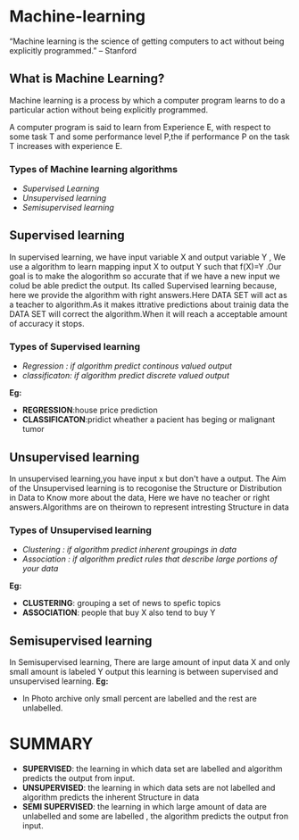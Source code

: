 # Machine-learning
“Machine learning is the science of getting computers to act without being explicitly programmed.” – Stanford
## What is Machine Learning?
Machine learning is a process by which a computer program learns to do a particular action without being explicitly programmed.

A computer program is said to learn from Experience E, with respect to  some task T and some performance level P,the if performance P on the task T increases with experience E.

### Types of Machine learning algorithms
- *Supervised Learning*
- *Unsupervised learning*
- *Semisupervised learning*

## Supervised learning
In supervised learning,
we have input variable X and output variable Y , We use a algorithm to learn mapping input X to output Y such that f(X)=Y
.Our goal is to make the alogorithm so accurate that if we have a new input we colud be able predict the output.
Its called Supervised learning because, here we provide the algorithm with right answers.Here DATA SET will act as a teacher to algorithm.As it makes ittrative predictions about trainig data the DATA SET will correct the algorithm.When it will reach a acceptable amount of accuracy it stops.

### Types of Supervised learning
- *Regression : if algorithm predict continous valued output*
- *classificaton: if algorithm predict discrete valued output*

**Eg:**
- **REGRESSION**:house price prediction
- **CLASSIFICATON**:pridict wheather a pacient has beging or malignant tumor

## Unsupervised learning
In unsupervised learning,you have input x but don't have a output. The Aim of the Unsupervised learning is to recogonise the Structure or Distribution in Data to Know more about the data, Here we have no teacher or right answers.Algorithms are on theirown to represent intresting Structure in data

### Types of Unsupervised learning
- *Clustering : if algorithm predict inherent groupings in data*
- *Association : if algorithm predict rules that describe large portions of your data*

**Eg:**
- **CLUSTERING**: grouping a set of news to spefic topics
- **ASSOCIATION**: people that buy X also tend to buy Y

## Semisupervised learning
In Semisupervised learning, There are large amount of input data X and only small amount is labeled Y output
this learning is between supervised and unsupervised learning.
**Eg:**
- In Photo archive only small percent are labelled and the rest are unlabelled.

# SUMMARY
- **SUPERVISED**: the learning in which data set are labelled and algorithm predicts the output from input.
- **UNSUPERVISED**: the learning in which data sets are not labelled and algorithm predicts the inherent Structure in data
- **SEMI SUPERVISED**: the learning in which large amount of data are unlabelled and some are labelled , the algorithm predicts the output fron input.


